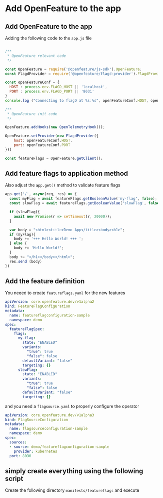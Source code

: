 # Add OpenFeature to the app

## Add OpenFeature to the app

Adding the following code to the ``app.js`` file

``` Javascript

/**
 * OpenFeature relevant code
 */

const OpenFeature = require('@openfeature/js-sdk').OpenFeature;
const FlagdProvider = require('@openfeature/flagd-provider').FlagdProvider;

const openFeatureConf = {
  HOST : process.env.FLAGD_HOST || 'localhost',
  PORT : process.env.FLAGD_PORT || '8031'
}
console.log ("Connecting to flagD at %s:%s", openFeatureConf.HOST, openFeatureConf.PORT)

/**
 * OpenFeature init code
 */

OpenFeature.addHooks(new OpenTelemetryHook());

OpenFeature.setProvider(new FlagdProvider({
    host: openFeatureConf.HOST,
    port: openFeatureConf.PORT
}))

const featureFlags = OpenFeature.getClient();
```

## Add feature flags to application method

Also adjust the ``app.get()`` method to validate feature flags

``` JavaScript
app.get('/', async(req, res) => {
  const myFlag = await featureFlags.getBooleanValue('my-flag', false);
  const slowFlag = await featureFlags.getBooleanValue('slowFlag', false);

  if (slowFlag){
    await new Promise(r => setTimeout(r, 20000));
  }

  var body = "<html><title>Demo App</title><body><h1>";
  if (myFlag){
    body += '+++ Hello World! +++ ';
  } else {
    body += 'Hello World!';
  }
  body += "</h1></body></html>";
  res.send (body)
})
```

## Add the feature definition

You neeed to create ``featureflags.yaml`` for the new features

``` yaml
apiVersion: core.openfeature.dev/v1alpha2
kind: FeatureFlagConfiguration
metadata:
  name: featureflagconfiguration-sample
  namespace: demo
spec:
  featureFlagSpec:
    flags:
      my-flag:
        state: "ENABLED"
        variants:
          "true": true
          "false": false
        defaultVariant: "false"
        targeting: {}
      slowFlag:
        state: "ENABLED"
        variants:
          "true": true
          "false": false
        defaultVariant: "false"
        targeting: {}
```

and you need a ``flagsource.yaml`` to properly configure the operator

```yaml
apiVersion: core.openfeature.dev/v1alpha3
kind: FlagSourceConfiguration
metadata:
  name: flagsourceconfiguration-sample
  namespace: demo
spec:
  sources:
  - source: demo/featureflagconfiguration-sample
    provider: kubernetes
  port: 8030
```

## simply create everything using the following script

Create the following directory ``manifests/featureflags`` and execute

```bash

```

